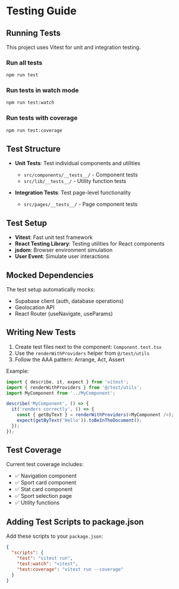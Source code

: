 # Testing Guide

## Running Tests

This project uses Vitest for unit and integration testing.

### Run all tests
```bash
npm run test
```

### Run tests in watch mode
```bash
npm run test:watch
```

### Run tests with coverage
```bash
npm run test:coverage
```

## Test Structure

- **Unit Tests**: Test individual components and utilities
  - `src/components/__tests__/` - Component tests
  - `src/lib/__tests__/` - Utility function tests
  
- **Integration Tests**: Test page-level functionality
  - `src/pages/__tests__/` - Page component tests

## Test Setup

- **Vitest**: Fast unit test framework
- **React Testing Library**: Testing utilities for React components
- **jsdom**: Browser environment simulation
- **User Event**: Simulate user interactions

## Mocked Dependencies

The test setup automatically mocks:
- Supabase client (auth, database operations)
- Geolocation API
- React Router (useNavigate, useParams)

## Writing New Tests

1. Create test files next to the component: `Component.test.tsx`
2. Use the `renderWithProviders` helper from `@/test/utils`
3. Follow the AAA pattern: Arrange, Act, Assert

Example:
```typescript
import { describe, it, expect } from 'vitest';
import { renderWithProviders } from '@/test/utils';
import MyComponent from '../MyComponent';

describe('MyComponent', () => {
  it('renders correctly', () => {
    const { getByText } = renderWithProviders(<MyComponent />);
    expect(getByText('Hello')).toBeInTheDocument();
  });
});
```

## Test Coverage

Current test coverage includes:
- ✅ Navigation component
- ✅ Sport card component
- ✅ Stat card component
- ✅ Sport selection page
- ✅ Utility functions

## Adding Test Scripts to package.json

Add these scripts to your `package.json`:

```json
{
  "scripts": {
    "test": "vitest run",
    "test:watch": "vitest",
    "test:coverage": "vitest run --coverage"
  }
}
```
